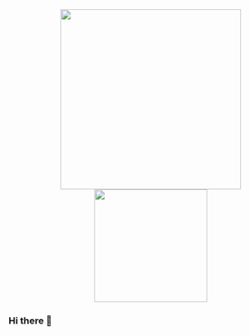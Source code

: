 <div id="header" align="center">
  <img src="https://media.giphy.com/media/124ds1AVNPxli8/giphy.gif" width="320"/> <img src="https://media.giphy.com/media/fmkYSBlJt3XjNF6p9c/giphy.gif" width="200"/>
</div>

### Hi there 👋
<!--
**xzxolop/xzxolop** is a ✨ _special_ ✨ repository because its `README.md` (this file) appears on your GitHub profile.

Here are some ideas to get you started:

- 🔭 I’m currently working on ...
- 🌱 I’m currently learning ...
- 👯 I’m looking to collaborate on ...
- 🤔 I’m looking for help with ...
- 💬 Ask me about ...
- 📫 How to reach me: ...
- 😄 Pronouns: ...
- ⚡ Fun fact: ...
-->

